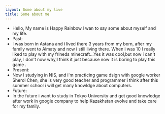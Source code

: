 ```yaml
---
layout: Some about my live
title: Some about me 
---
```

* Hello, My name is Happy Rainbow.I wan to say some about myself and my life.
* Past:
* I was born in Astana and i lived there 3 years from my born, after my family went to Almaty and now i still living there.
 When i was 10 I really liked to play with my frineds minecraft...Yes it was cool,but now i can't play, I don't now why,I think it just because now it is boring to play this game .
*  Present:
*  Now I studying in NIS, and i'm practicing game dsign with google worker Sherol Chen, she is very good teacher and programmer i think after this summer school i will get many knowldge about computers.
*  Future:
*  In the future i want to study in Tokyo University and get good knowledge after work in google company to help Kazakhstan evolve and take care for my family.
